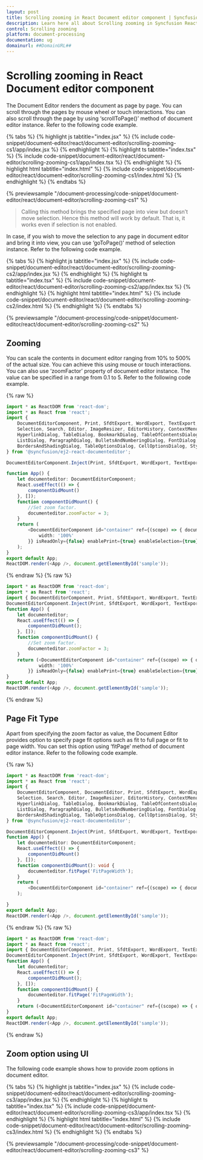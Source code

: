 ```yaml
---
layout: post
title: Scrolling zooming in React Document editor component | Syncfusion
description: Learn here all about Scrolling zooming in Syncfusion React Document editor component of Syncfusion Essential JS 2 and more.
control: Scrolling zooming 
platform: document-processing
documentation: ug
domainurl: ##DomainURL##
---
```


# Scrolling zooming in React Document editor component

The Document Editor renders the document as page by page. You can scroll through the pages by mouse wheel or touch interactions. You can also scroll through the page by using ‘scrollToPage()’ method of document editor instance. Refer to the following code example.

{% tabs %}
{% highlight js tabtitle="index.jsx" %}
{% include code-snippet/document-editor/react/document-editor/scrolling-zooming-cs1/app/index.jsx %}
{% endhighlight %}
{% highlight ts tabtitle="index.tsx" %}
{% include code-snippet/document-editor/react/document-editor/scrolling-zooming-cs1/app/index.tsx %}
{% endhighlight %}
{% highlight html tabtitle="index.html" %}
{% include code-snippet/document-editor/react/document-editor/scrolling-zooming-cs1/index.html %}
{% endhighlight %}
{% endtabs %}
        
{% previewsample "/document-processing/code-snippet/document-editor/react/document-editor/scrolling-zooming-cs1" %}

> Calling this method brings the specified page into view but doesn’t move selection. Hence this method will work by default. That is, it works even if selection is not enabled.

In case, if you wish to move the selection to any page in document editor and bring it into view, you can use ‘goToPage()’ method of selection instance. Refer to the following code example.

{% tabs %}
{% highlight js tabtitle="index.jsx" %}
{% include code-snippet/document-editor/react/document-editor/scrolling-zooming-cs2/app/index.jsx %}
{% endhighlight %}
{% highlight ts tabtitle="index.tsx" %}
{% include code-snippet/document-editor/react/document-editor/scrolling-zooming-cs2/app/index.tsx %}
{% endhighlight %}
{% highlight html tabtitle="index.html" %}
{% include code-snippet/document-editor/react/document-editor/scrolling-zooming-cs2/index.html %}
{% endhighlight %}
{% endtabs %}
        
{% previewsample "/document-processing/code-snippet/document-editor/react/document-editor/scrolling-zooming-cs2" %}

## Zooming

You can scale the contents in document editor ranging from 10% to 500% of the actual size. You can achieve this using mouse or touch interactions. You can also use ‘zoomFactor’ property of document editor instance. The value can be specified in a range from 0.1 to 5. Refer to the following code example.


{% raw %}
```ts
import * as ReactDOM from 'react-dom';
import * as React from 'react';
import {
    DocumentEditorComponent, Print, SfdtExport, WordExport, TextExport,
    Selection, Search, Editor, ImageResizer, EditorHistory, ContextMenu, OptionsPane,
    HyperlinkDialog, TableDialog, BookmarkDialog, TableOfContentsDialog, PageSetupDialog, StyleDialog,
    ListDialog, ParagraphDialog, BulletsAndNumberingDialog, FontDialog, TablePropertiesDialog,
    BordersAndShadingDialog, TableOptionsDialog, CellOptionsDialog, StylesDialog,
} from '@syncfusion/ej2-react-documenteditor';

DocumentEditorComponent.Inject(Print, SfdtExport, WordExport, TextExport, Selection, Search, Editor, ImageResizer, EditorHistory, ContextMenu, OptionsPane, HyperlinkDialog, TableDialog, BookmarkDialog, TableOfContentsDialog, PageSetupDialog, StyleDialog, ListDialog, ParagraphDialog, BulletsAndNumberingDialog, FontDialog, TablePropertiesDialog, BordersAndShadingDialog, TableOptionsDialog, CellOptionsDialog, StylesDialog);

function App() {
    let documenteditor: DocumentEditorComponent;
    React.useEffect(() => {
        componentDidMount()
    }, []);
    function componentDidMount() {
        //Set zoom factor.
        documenteditor.zoomFactor = 3;
    }
    return (
        <DocumentEditorComponent id="container" ref={(scope) => { documenteditor = scope; }} height={'330px'} style={{
            width: '100%'
        }} isReadOnly={false} enablePrint={true} enableSelection={true} enableEditor={true} enableEditorHistory={true} enableContextMenu={true} enableSearch={true} enableOptionsPane={true} enableBookmarkDialog={true} enableBordersAndShadingDialog={true} enableFontDialog={true} enableTableDialog={true} enableParagraphDialog={true} enableHyperlinkDialog={true} enableImageResizer={true} enableListDialog={true} enablePageSetupDialog={true} enableSfdtExport={true} enableStyleDialog={true} enableTableOfContentsDialog={true} enableTableOptionsDialog={true} enableTablePropertiesDialog={true} enableTextExport={true} enableWordExport={true} />
    );
}
export default App;
ReactDOM.render(<App />, document.getElementById('sample'));

```
{% endraw %}
{% raw %}
```ts
import * as ReactDOM from 'react-dom';
import * as React from 'react';
import { DocumentEditorComponent, Print, SfdtExport, WordExport, TextExport, Selection, Search, Editor, ImageResizer, EditorHistory, ContextMenu, OptionsPane, HyperlinkDialog, TableDialog, BookmarkDialog, TableOfContentsDialog, PageSetupDialog, StyleDialog, ListDialog, ParagraphDialog, BulletsAndNumberingDialog, FontDialog, TablePropertiesDialog, BordersAndShadingDialog, TableOptionsDialog, CellOptionsDialog, StylesDialog, } from '@syncfusion/ej2-react-documenteditor';
DocumentEditorComponent.Inject(Print, SfdtExport, WordExport, TextExport, Selection, Search, Editor, ImageResizer, EditorHistory, ContextMenu, OptionsPane, HyperlinkDialog, TableDialog, BookmarkDialog, TableOfContentsDialog, PageSetupDialog, StyleDialog, ListDialog, ParagraphDialog, BulletsAndNumberingDialog, FontDialog, TablePropertiesDialog, BordersAndShadingDialog, TableOptionsDialog, CellOptionsDialog, StylesDialog);
function App() {
    let documenteditor;
    React.useEffect(() => {
        componentDidMount();
    }, []);
    function componentDidMount() {
        //Set zoom factor.
        documenteditor.zoomFactor = 3;
    }
    return (<DocumentEditorComponent id="container" ref={(scope) => { documenteditor = scope; }} height={'330px'} style={{
            width: '100%'
        }} isReadOnly={false} enablePrint={true} enableSelection={true} enableEditor={true} enableEditorHistory={true} enableContextMenu={true} enableSearch={true} enableOptionsPane={true} enableBookmarkDialog={true} enableBordersAndShadingDialog={true} enableFontDialog={true} enableTableDialog={true} enableParagraphDialog={true} enableHyperlinkDialog={true} enableImageResizer={true} enableListDialog={true} enablePageSetupDialog={true} enableSfdtExport={true} enableStyleDialog={true} enableTableOfContentsDialog={true} enableTableOptionsDialog={true} enableTablePropertiesDialog={true} enableTextExport={true} enableWordExport={true}/>);
}
export default App;
ReactDOM.render(<App />, document.getElementById('sample'));
```
{% endraw %}

## Page Fit Type

Apart from specifying the zoom factor as value, the Document Editor provides option to specify page fit options such as fit to full page or fit to page width. You can set this option using ‘fitPage’ method of document editor instance. Refer to the following code example.


{% raw %}
```ts
import * as ReactDOM from 'react-dom';
import * as React from 'react';
import {
    DocumentEditorComponent, DocumentEditor, Print, SfdtExport, WordExport, TextExport,
    Selection, Search, Editor, ImageResizer, EditorHistory, ContextMenu, OptionsPane,
    HyperlinkDialog, TableDialog, BookmarkDialog, TableOfContentsDialog, PageSetupDialog, StyleDialog,
    ListDialog, ParagraphDialog, BulletsAndNumberingDialog, FontDialog, TablePropertiesDialog,
    BordersAndShadingDialog, TableOptionsDialog, CellOptionsDialog, StylesDialog,
} from '@syncfusion/ej2-react-documenteditor';

DocumentEditorComponent.Inject(Print, SfdtExport, WordExport, TextExport, Selection, Search, Editor, ImageResizer, EditorHistory, ContextMenu, OptionsPane, HyperlinkDialog, TableDialog, BookmarkDialog, TableOfContentsDialog, PageSetupDialog, StyleDialog, ListDialog, ParagraphDialog, BulletsAndNumberingDialog, FontDialog, TablePropertiesDialog, BordersAndShadingDialog, TableOptionsDialog, CellOptionsDialog, StylesDialog);
function App() {
    let documenteditor: DocumentEditorComponent;
    React.useEffect(() => {
        componentDidMount()
    }, []);
    function componentDidMount(): void {
        documenteditor.fitPage('FitPageWidth');
    }
    return (
        <DocumentEditorComponent id="container" ref={(scope) => { documenteditor = scope; }} height={'330px'} style={{ width: '100%' }} isReadOnly={false} enablePrint={true} enableSelection={true} enableEditor={true} enableEditorHistory={true} enableContextMenu={true} enableSearch={true} enableOptionsPane={true} enableBookmarkDialog={true} enableBordersAndShadingDialog={true} enableFontDialog={true} enableTableDialog={true} enableParagraphDialog={true} enableHyperlinkDialog={true} enableImageResizer={true} enableListDialog={true} enablePageSetupDialog={true} enableSfdtExport={true} enableStyleDialog={true} enableTableOfContentsDialog={true} enableTableOptionsDialog={true} enableTablePropertiesDialog={true} enableTextExport={true} enableWordExport={true} />
    );

}
export default App;
ReactDOM.render(<App />, document.getElementById('sample'));

```
{% endraw %}
{% raw %}
```ts
import * as ReactDOM from 'react-dom';
import * as React from 'react';
import { DocumentEditorComponent, Print, SfdtExport, WordExport, TextExport, Selection, Search, Editor, ImageResizer, EditorHistory, ContextMenu, OptionsPane, HyperlinkDialog, TableDialog, BookmarkDialog, TableOfContentsDialog, PageSetupDialog, StyleDialog, ListDialog, ParagraphDialog, BulletsAndNumberingDialog, FontDialog, TablePropertiesDialog, BordersAndShadingDialog, TableOptionsDialog, CellOptionsDialog, StylesDialog, } from '@syncfusion/ej2-react-documenteditor';
DocumentEditorComponent.Inject(Print, SfdtExport, WordExport, TextExport, Selection, Search, Editor, ImageResizer, EditorHistory, ContextMenu, OptionsPane, HyperlinkDialog, TableDialog, BookmarkDialog, TableOfContentsDialog, PageSetupDialog, StyleDialog, ListDialog, ParagraphDialog, BulletsAndNumberingDialog, FontDialog, TablePropertiesDialog, BordersAndShadingDialog, TableOptionsDialog, CellOptionsDialog, StylesDialog);
function App() {
    let documenteditor;
    React.useEffect(() => {
        componentDidMount();
    }, []);
    function componentDidMount() {
        documenteditor.fitPage('FitPageWidth');
    }
    return (<DocumentEditorComponent id="container" ref={(scope) => { documenteditor = scope; }} height={'330px'} style={{ width: '100%' }} isReadOnly={false} enablePrint={true} enableSelection={true} enableEditor={true} enableEditorHistory={true} enableContextMenu={true} enableSearch={true} enableOptionsPane={true} enableBookmarkDialog={true} enableBordersAndShadingDialog={true} enableFontDialog={true} enableTableDialog={true} enableParagraphDialog={true} enableHyperlinkDialog={true} enableImageResizer={true} enableListDialog={true} enablePageSetupDialog={true} enableSfdtExport={true} enableStyleDialog={true} enableTableOfContentsDialog={true} enableTableOptionsDialog={true} enableTablePropertiesDialog={true} enableTextExport={true} enableWordExport={true}/>);
}
export default App;
ReactDOM.render(<App />, document.getElementById('sample'));
```
{% endraw %}

## Zoom option using UI

The following code example shows how to provide zoom options in document editor.

{% tabs %}
{% highlight js tabtitle="index.jsx" %}
{% include code-snippet/document-editor/react/document-editor/scrolling-zooming-cs3/app/index.jsx %}
{% endhighlight %}
{% highlight ts tabtitle="index.tsx" %}
{% include code-snippet/document-editor/react/document-editor/scrolling-zooming-cs3/app/index.tsx %}
{% endhighlight %}
{% highlight html tabtitle="index.html" %}
{% include code-snippet/document-editor/react/document-editor/scrolling-zooming-cs3/index.html %}
{% endhighlight %}
{% endtabs %}
        
{% previewsample "/document-processing/code-snippet/document-editor/react/document-editor/scrolling-zooming-cs3" %}